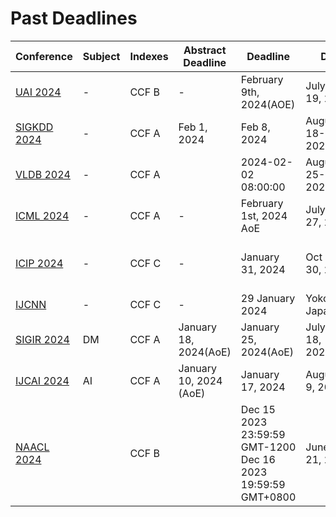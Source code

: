 # Past Deadlines

| Conference| Subject| Indexes| Abstract Deadline| Deadline| Date| Place| Comments |
| - | - | - | - | - | - | - | - | 
| [UAI 2024](https://www.auai.org/uai2024/) | - | CCF B | - | February 9th, 2024(AOE) | July 15-19, 2024 | Barcelona, Spain. | - | 
| [SIGKDD 2024](https://kdd.org/kdd2024/) | - | CCF A | Feb 1, 2024 | Feb 8, 2024 | August 18-22, 2023 |  |  |
| [VLDB 2024](http://www.vldb.org/2024/) | - | CCF A | | 2024-02-02 08:00:00 | August 25-29, 2024 |  | |
| [ICML 2024](https://icml.cc/Conferences/2024) | - | CCF A | - | February 1st, 2024 AoE | July 21-27, 2024 | Vienna, Austria. |  |
| [ICIP 2024](https://2024.ieeeicip.org/) | - | CCF C | - | January 31, 2024 | Oct 27-30, 2024 | Abu Dhabi, United Arab Emirates |  |
| [IJCNN](https://2024.ieeewcci.org/) | - | CCF C | - | 29 January 2024 | Yokohama, Japan | 
| [SIGIR 2024](https://sigir-2024.github.io/index.html) | DM | CCF A | January 18, 2024(AoE) | January 25, 2024(AoE) | July 14-18, 2024(AoE) | Washington D.C., USA. |  |
| [IJCAI 2024](https://ijcai24.org/) | AI | CCF A  | January 10, 2024 (AoE) | January 17, 2024 | August 3-9, 2024 | South Korea. | 时间截止 |
| [NAACL 2024](https://2024.naacl.org) |  | CCF B |  | Dec 15 2023 23:59:59 GMT-1200<br/>Dec 16 2023 19:59:59 GMT+0800 | June 16-21, 2024 | Mexico City, Mexico |  |